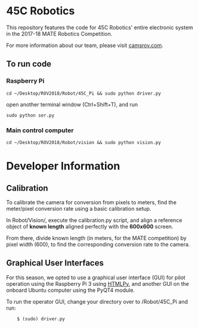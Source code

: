 # 45C Robotics

This repository features the code for 45C Robotics' entire electronic system in the 2017-18 MATE Robotics Competition. 

For more information about our team, please visit [camsrov.com](http://camsrov.com).

## To run code

### Raspberry Pi

`cd ~/Desktop/ROV2018/Robot/45C_Pi && sudo python driver.py`

open another terminal window (Ctrl+Shift+T), and run 

`sudo python ser.py`

### Main control computer

`cd ~/Desktop/ROV2018/Robot/vision && sudo python vision.py`

# Developer Information

## Calibration

To calibrate the camera for conversion from pixels to meters, find the meter/pixel conversion rate using a basic calibration setup.

In Robot/Vision/, execute the calibration.py script, and align a reference object of **known length** aligned perfectly with the **600x600** screen.

From there, divide known length (in meters, for the MATE competition) by pixel width (600), to find the corresponding conversion rate to the camera. 

## Graphical User Interfaces

For this season, we opted to use a graphical user interface (GUI) for pilot operation using the Raspberry Pi 3 using [HTMLPy](http://htmlpy.readthedocs.io/en/master/), and another GUI on the onboard Ubuntu computer using the PyQT4 module. 

To run the operator GUI, change your directory over to /Robot/45C_Pi and run:


```
	$ (sudo) driver.py
```
